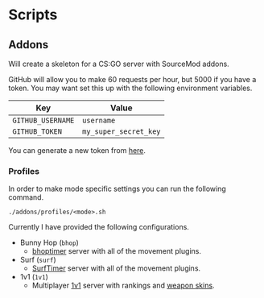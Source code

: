 # Scripts

## Addons

Will create a skeleton for a CS:GO server with SourceMod addons.

GitHub will allow you to make 60 requests per hour, but 5000 if you have a token.
You may want set this up with the following environment variables.

| Key               | Value                 |
| ----------------- | --------------------- |
| `GITHUB_USERNAME` | `username`            |
| `GITHUB_TOKEN`    | `my_super_secret_key` |

You can generate a new token from [here](https://github.com/settings/tokens/new).

### Profiles

In order to make mode specific settings you can run the following command.

`./addons/profiles/<mode>.sh`

Currently I have provided the following configurations.

- Bunny Hop (`bhop`)
  - [bhoptimer](https://github.com/shavitush/bhoptimer) server with all of the movement plugins.
- Surf (`surf`)
  - [SurfTimer](https://github.com/surftimer/SurfTimer) server with all of the movement plugins.
- 1v1 (`1v1`)
  - Multiplayer [1v1](https://github.com/splewis/csgo-multi-1v1) server with rankings and [weapon skins](https://github.com/kgns/weapons).
